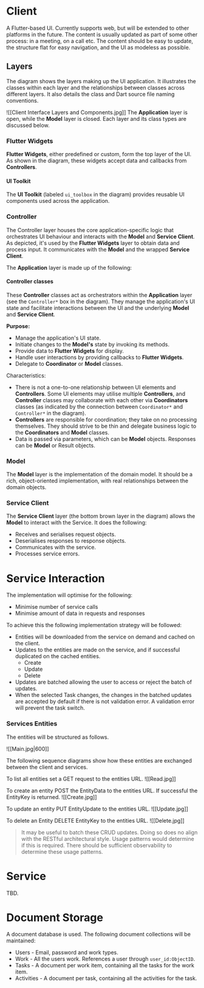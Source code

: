 # Client
A Flutter-based UI. Currently supports web, but will be extended to other platforms in the future. The content is usually updated as part of some other process: in a meeting, on a call etc. The content should be easy to update, the structure flat for easy navigation, and the UI as modeless as possible.
## Layers
The diagram shows the layers making up the UI application. It illustrates the classes within each layer and the relationships between classes across different layers. It also details the class and Dart source file naming conventions.

![[Client Interface Layers and Components.jpg]]
The **Application** layer is open, while the **Model** layer is closed. Each layer and its class types are discussed below.
### Flutter Widgets
**Flutter Widgets**, either predefined or custom, form the top layer of the UI. As shown in the diagram, these widgets accept data and callbacks from **Controllers**.
#### UI Toolkit
The **UI Toolkit** (labeled `ui_toolbox` in the diagram) provides reusable UI components used across the application.
### Controller
The Controller layer houses the core application-specific logic that orchestrates UI behaviour and interacts with the **Model** and **Service Client**. As depicted, it's used by the **Flutter Widgets** layer to obtain data and process input. It communicates with the **Model** and the wrapped **Service Client**.

The **Application** layer is made up of the following:
#### Controller classes
These **Controller** classes act as orchestrators within the **Application** layer (see the `Controller*` box in the diagram). They manage the application's UI state and facilitate interactions between the UI and the underlying **Model** and **Service Client**.

**Purpose:**
- Manage the application's UI state.
- Initiate changes to the **Model's** state by invoking its methods.
- Provide data to **Flutter Widgets** for display.
- Handle user interactions by providing callbacks to **Flutter Widgets**.
- Delegate to **Coordinator** or **Model** classes.

Characteristics:
- There is not a one-to-one relationship between UI elements and **Controllers**. Some UI elements may utilise multiple **Controllers**, and **Controller** classes may collaborate with each other via **Coordinators** classes (as indicated by the connection between `Coordinator*` and `Controller*` in the diagram).
- **Controllers** are responsible for coordination; they take on no processing themselves. They should strive to be thin and delegate business logic to the **Coordinators** and **Model** classes.
- Data is passed via parameters, which can be **Model** objects. Responses can be **Model** or Result objects.
### Model
The **Model** layer is the implementation of the domain model. It should be a rich, object-oriented implementation, with real relationships between the domain objects.
### Service Client
The **Service Client** layer (the bottom brown layer in the diagram) allows the **Model** to interact with the Service. It does the following:
- Receives and serialises request objects.
- Deserialises responses to response objects.
- Communicates with the service.
- Processes service errors.
# Service Interaction
The implementation will optimise for the following:
- Minimise number of service calls
- Minimise amount of data in requests and responses

To achieve this the following implementation strategy will be followed:
- Entities will be downloaded from the service on demand and cached on the client.
- Updates to the entities are made on the service, and if successful duplicated on the cached entities.
	- Create
	- Update
	- Delete
- Updates are batched allowing the user to access or reject the batch of updates. 
- When the selected Task changes, the changes in the batched updates are accepted by default if there is not validation error. A validation error will prevent the task switch.

### Services Entities
The entities will be structured as follows.

![[Main.jpg|600]]

The following sequence diagrams show how these entities are exchanged between the client and services.

To list all entities set a GET request to the entities URL.
![[Read.jpg]]

To create an entity POST the EntityData to the entities URL. If successful the EntityKey is returned.
![[Create.jpg]]

To update an entity PUT EntityUpdate to the entities URL.
![[Update.jpg]]

To delete an Entity DELETE EntityKey to the entities URL.
![[Delete.jpg]]

> It may be useful to batch these CRUD updates. Doing so does no align with the RESTful architectural style. Usage patterns would determine if this is required. There should be sufficient observability to determine these usage patterns.
# Service
TBD.
# Document Storage
A document database is used. The following document collections will be maintained:
- Users - Email, password and work types.
- Work - All the users work. References a user through `user_id:ObjectID`.
- Tasks - A document per work item, containing all the tasks for the work item.
- Activities - A document per task, containing all the activities for the task.